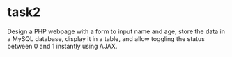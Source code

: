 # task2
Design a PHP webpage with a form to input name and age, store the data in a MySQL database, display it in a table, and allow toggling the status between 0 and 1 instantly using AJAX. 
